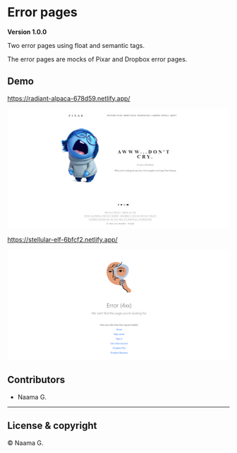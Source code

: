 # Error pages

**Version 1.0.0**

Two error pages using float and semantic tags. 

The error pages are mocks of Pixar and Dropbox error pages.

## Demo

https://radiant-alpaca-678d59.netlify.app/

![Pixar error page](./pixar_Naama.png)

https://stellular-elf-6bfcf2.netlify.app/

![Dropbox error page](./dropbox_Naama.png)

## Contributors

- Naama G.

---

## License & copyright

&copy; Naama G.
